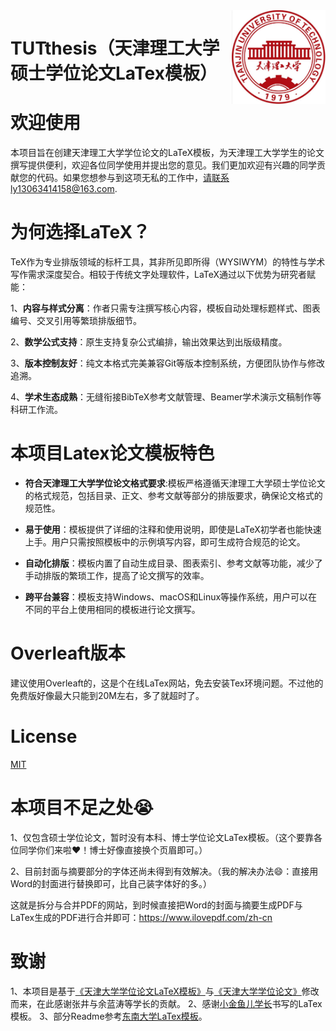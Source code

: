<img src="TUT_LOGO.jpg" align="right" width="150"/>



# TUTthesis（天津理工大学硕士学位论文LaTex模板）

# 欢迎使用

本项目旨在创建天津理工大学学位论文的LaTeX模板，为天津理工大学学生的论文撰写提供便利，欢迎各位同学使用并提出您的意见。我们更加欢迎有兴趣的同学贡献您的代码。如果您想参与到这项无私的工作中，请联系ly13063414158@163.com.



# 为何选择LaTeX？


TeX作为专业排版领域的标杆工具，其非所见即所得（WYSIWYM）的特性与学术写作需求深度契合。相较于传统文字处理软件，LaTeX通过以下优势为研究者赋能：


1、**内容与样式分离**：作者只需专注撰写核心内容，模板自动处理标题样式、图表编号、交叉引用等繁琐排版细节。


2、**数学公式支持**：原生支持复杂公式编排，输出效果达到出版级精度。


3、**版本控制友好**：纯文本格式完美兼容Git等版本控制系统，方便团队协作与修改追溯。


4、**学术生态成熟**：无缝衔接BibTeX参考文献管理、Beamer学术演示文稿制作等科研工作流。

# 本项目Latex论文模板特色

* **符合天津理工大学学位论文格式要求**:模板严格遵循天津理工大学硕士学位论文的格式规范，包括目录、正文、参考文献等部分的排版要求，确保论文格式的规范性。

* **易于使用**：模板提供了详细的注释和使用说明，即使是LaTeX初学者也能快速上手。用户只需按照模板中的示例填写内容，即可生成符合规范的论文。

* **自动化排版**：模板内置了自动生成目录、图表索引、参考文献等功能，减少了手动排版的繁琐工作，提高了论文撰写的效率。

* **跨平台兼容**：模板支持Windows、macOS和Linux等操作系统，用户可以在不同的平台上使用相同的模板进行论文撰写。


# Overleaft版本


建议使用Overleaft的，这是个在线LaTex网站，免去安装Tex环境问题。不过他的免费版好像最大只能到20M左右，多了就超时了。





# License
[MIT](https://github.com/LuYang-2023/TUTthesis/edit/main/LICENSE)


# 本项目不足之处😭


1、仅包含硕士学位论文，暂时没有本科、博士学位论文LaTex模板。（这个要靠各位同学你们来啦❤️！博士好像直接换个页眉即可。）


2、目前封面与摘要部分的字体还尚未得到有效解决。（我的解决办法😄：直接用Word的封面进行替换即可，比自己装字体好的多。）


这就是拆分与合并PDF的网站，到时候直接把Word的封面与摘要生成PDF与LaTex生成的PDF进行合并即可：https://www.ilovepdf.com/zh-cn




# 致谢

1、本项目是基于[《天津大学学位论文LaTeX模板》](https://code.google.com/archive/p/tjuthesis/)与[《天津大学学位论文》](https://github.com/twtstudio/TJUThesisLatexTemplate)修改而来，在此感谢张井与余蓝涛等学长的贡献。
2、感谢[小金鱼儿学长](https://haoyu.love/)书写的LaTex模板。
3、部分Readme参考[东南大学LaTex模板](https://github.com/DansYU/SeuThesiY)。
